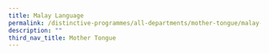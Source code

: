```yaml
---
title: Malay Language
permalink: /distinctive-programmes/all-departments/mother-tongue/malay-language/
description: ""
third_nav_title: Mother Tongue
---
```

